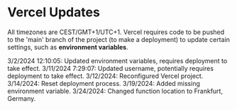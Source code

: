 # Vercel Updates
All timezones are CEST/GMT+1/UTC+1. Vercel requires code to be pushed to the 'main' branch of the project (to make a deployment) to update certain settings, such as **environment variables**.

3/2/2024 12:10:05: Updated environment variables, requires deployment to take effect.
3/11/2024 7:29:07: Updated username, potentially requires deployment to take effect.
3/12/2024: Reconfigured Vercel project.
3/14/2024: Reset deployment process.
3/19/2024: Added missing environment variable.
3/24/2024: Changed function location to Frankfurt, Germany.